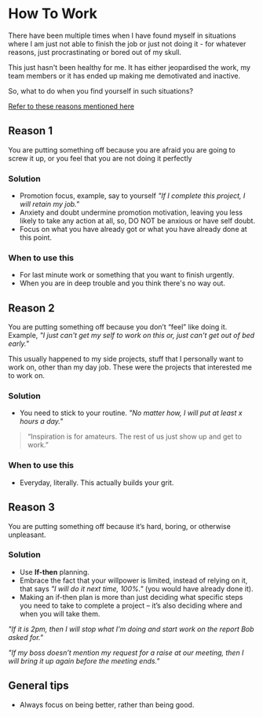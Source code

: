 # How To Work

There have been multiple times when I have found myself in situations where I am just not able to finish the job or just not doing it - for whatever reasons, just procrastinating or bored out of my skull.

This just hasn't been healthy for me. It has either jeopardised the work, my team members or it has ended up making me demotivated and inactive.

So, what to do when you find yourself in such situations?

[Refer to these reasons mentioned here](https://hbr.org/2014/02/how-to-make-yourself-work-when-you-just-dont-want-to)



## Reason 1

You are putting something off because you are afraid you are going to screw it up, or you feel that you are not doing it perfectly

### Solution

- Promotion focus, example, say to yourself _"If I complete this project, I will retain my job."_
- Anxiety and doubt undermine promotion motivation, leaving you less likely to take any action at all, so, DO NOT be anxious or have self doubt.
- Focus on what you have already got or what you have already done at this point.


### When to use this 

- For last minute work or something that you want to finish urgently.
- When you are in deep trouble and you think there's no way out.



## Reason 2

You are putting something off because you don’t “feel” like doing it. Example, _"I just can't get my self to work on this or, just can't get out of bed early."_

This usually happened to my side projects, stuff that I personally want to work on, other than my day job. These were the projects that interested me to work on.

### Solution

- You need to stick to your routine. _"No matter how, I will put at least x hours a day."_


> “Inspiration is for amateurs.  The rest of us just show up and get to work.”

### When to use this

- Everyday, literally. This actually builds your grit.




## Reason 3

You are putting something off because it’s hard, boring, or otherwise unpleasant.


### Solution

- Use **If-then** planning.
- Embrace the fact that your willpower is limited, instead of relying on it, that says _"I will do it next time, 100%."_ (you would have already done it).
- Making an if-then plan is more than just deciding what specific steps you need to take to complete a project – it’s also deciding where and when you will take them.

_"If it is 2pm, then I will stop what I’m doing and start work on the report Bob asked for."_

_"If my boss doesn’t mention my request for a raise at our meeting, then I will bring it up again before the meeting ends."_


## General tips

- Always focus on being better, rather than being good.















